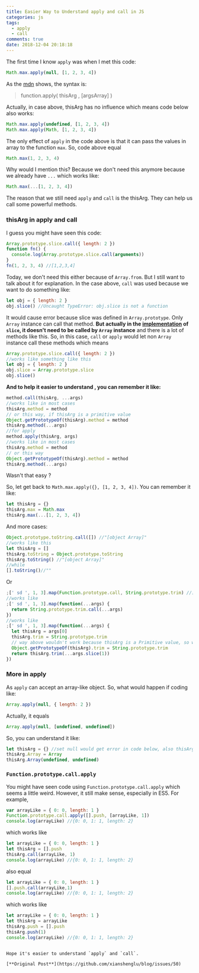 ```yaml
---
title: Easier Way to Understand apply and call in JS
categories: js
tags:
  - apply
  - call
comments: true
date: 2018-12-04 20:18:18
---
```


The first time I know `apply` was when I met this code:

```js
Math.max.apply(null, [1, 2, 3, 4])
```

As the [mdn](https://developer.mozilla.org/en-US/docs/Web/JavaScript/Reference/Global_Objects/Function/apply) shows, the syntax is:

> function.apply( thisArg , [argsArray] )

Actually, in case above, thisArg has no influence which means code below also works:

```js
Math.max.apply(undefined, [1, 2, 3, 4])
Math.max.apply(Math, [1, 2, 3, 4])
```

The only effect of `apply` in the code above is that it can pass the values in array to the function `max`. So, code above equal

```js
Math.max(1, 2, 3, 4)
```

Why would I mention this? Because we don't need this anymore because we already have `...` which works like:

```js
Math.max(...[1, 2, 3, 4])
```

The reason that we still need `apply` and `call` is the thisArg. They can help us call some powerful methods.

### thisArg in apply and call

I guess you might have seen this code:

```js
Array.prototype.slice.call({ length: 2 })
function fn() {
  console.log(Array.prototype.slice.call(arguments))
}
fn(1, 2, 3, 4) //[1,2,3,4]
```

Today, we don't need this either because of `Array.from`. But I still want to talk about it for explanation. In the case above, `call` was used because we want to do something like:

```js
let obj = { length: 2 }
obj.slice() //Uncaught TypeError: obj.slice is not a function
```

It would cause error because slice was defined in `Array.prototype`. Only `Array` instance can call that method. **But actually in the [implementation](http://es5.github.io/#x15.4.4.10) of `slice`, it doesn't need to be called by `Array` instance** and there is a lot of methods like this. So, in this case, `call` or `apply` would let non `Array` instance call these methods which means

```js
Array.prototype.slice.call({ length: 2 })
//works like something like this
let obj = { length: 2 }
obj.slice = Array.prototype.slice
obj.slice()
```

**And to help it easier to understand , you can remember it like:**

```js
method.call(thisArg, ...args)
//works like in most cases
thisArg.method = method
// or this way, if thisArg is a primitive value
Object.getPrototypeOf(thisArg).method = method
thisArg.method(...args)
//for apply
method.apply(thisArg, args)
//works like in most cases
thisArg.method = method
// or this way
Object.getPrototypeOf(thisArg).method = method
thisArg.method(...args)
```

Wasn't that easy ?

So, let get back to `Math.max.apply({}, [1, 2, 3, 4])`. You can remember it like:

```js
let thisArg = {}
thisArg.max = Math.max
thisArg.max(...[1, 2, 3, 4])
```

And more cases:

```js
Object.prototype.toString.call([]) //"[object Array]"
//works like this
let thisArg = []
thisArg.toString = Object.prototype.toString
thisArg.toString() //"[object Array]"
//while
[].toString()//""
```

Or

```js
;[' sd ', 1, 3].map(Function.prototype.call, String.prototype.trim) //['sd','1','3']
//works like
;[' sd ', 1, 3].map(function(...args) {
  return String.prototype.trim.call(...args)
})
//works like
;[' sd ', 1, 3].map(function(...args) {
  let thisArg = args[0]
  thisArg.trim = String.prototype.trim
  // way above wouldn't work because thisArg is a Primitive value, so we use way below instead.
  Object.getPrototypeOf(thisArg).trim = String.prototype.trim
  return thisArg.trim(...args.slice(1))
})
```

### More in apply

As `apply` can accept an array-like object. So, what would happen if coding like:

```js
Array.apply(null, { length: 2 })
```

Actually, it equals

```js
Array.apply(null, [undefined, undefined])
```

So, you can understand it like:

```js
let thisArg = {} //set null would get error in code below, also thisArg in above case is not important
thisArg.Array = Array
thisArg.Array(undefined, undefined)
```

### `Function.prototype.call.apply`

You might have seen code using `Function.prototype.call.apply` which seems a little weird. However, it still make sense, especially in ES5. For example,

```js
var arrayLike = { 0: 0, length: 1 }
Function.prototype.call.apply([].push, [arrayLike, 1])
console.log(arrayLike) //{0: 0, 1: 1, length: 2}
```

which works like

```js
let arrayLike = { 0: 0, length: 1 }
let thisArg = [].push
thisArg.call(arrayLike, 1)
console.log(arrayLike) //{0: 0, 1: 1, length: 2}
```

also equal

```js
let arrayLike = { 0: 0, length: 1 }
[].push.call(arrayLike,1)
console.log(arrayLike) //{0: 0, 1: 1, length: 2}
```

which works like

```js
let arrayLike = { 0: 0, length: 1 }
let thisArg = arrayLike
thisArg.push = [].push
thisArg.push(1)
console.log(arrayLike) //{0: 0, 1: 1, length: 2}
```

```

Hope it's easier to understand `apply` and `call`.

[**Original Post**](https://github.com/xianshenglu/blog/issues/50)
```
